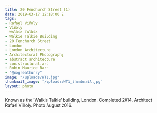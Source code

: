 ```yaml
---
title: 20 Fenchurch Street (1)
date: 2019-03-17 12:18:00 Z
tags:
- Rafael Viñoly
- Viñoly
- Walkie Talkie
- Walkie Talkie Building
- 20 Fenchurch Street
- London
- London Architecture
- Architectural Photography
- abstract architecture
- con.structural.art
- Robin Maurice Barr
- "@nogreathurry"
image: "/uploads/WT1.jpg"
thumbnail_image: "/uploads/WT1_thumbnail.jpg"
layout: photo
---
```


Known as the 'Walkie Talkie' building, London. Completed 2014. Architect Rafael Viñoly. Photo August 2016.